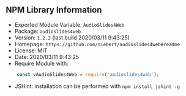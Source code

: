 ## NPM Library Information
* Exported Module Variable: `AudioSlides4Web`
* Package:  `audioslides4web`
* Version:  `1.2.2`   (last build 2020/03/11 9:43:25)
* Homepage: `https://github.com/niebert/audioslides4web#readme`
* License:  MIT
* Date:     2020/03/11 9:43:25
* Require Module with:
```javascript
    const vAudioSlides4Web = require('audioslides4web');
```
* JSHint: installation can be performed with `npm install jshint -g`
